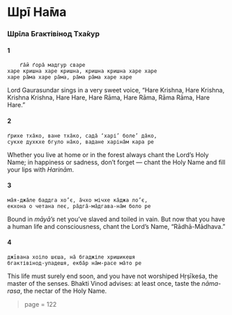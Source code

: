 # Шрī На̄ма

### Шрīла Бгактівінод Тха̄кур

#### 1

        ґа̄й ґора̄ мадгур сваре
    харе кришна харе кришна, кришна кришна харе харе
    харе ра̄ма харе ра̄ма, ра̄ма ра̄ма харе харе

Lord Gaurasundar sings in a very sweet voice, “Hare Krishna, Hare Krishna, Krishna Krishna, Hare Hare, Hare Rāma, Hare Rāma, Rāma Rāma, Hare Hare.”

#### 2

    ґрихе тха̄ко, ване тха̄ко, сада̄ ‘харі’ боле’ да̄ко,
    сукхе духкхе бгуло на̄ко, вадане харіна̄м кара ре

Whether you live at home or in the forest always chant the Lord’s Holy Name; in happiness or sadness, don’t forget — chant the Holy Name and fill your lips with *Harinām*.

#### 3

    ма̄я-джа̄ле баддга хо’є, а̄чхо мічхе ка̄джа ло’є,
    екхона о четана пеє, ра̄дга̄-ма̄дгава-на̄м боло ре

Bound in *māyā’s* net you’ve slaved and toiled in vain. But now that you have a human life and consciousness, chant the Lord’s Name, “Rādhā-Mādhava.”

#### 4

    джīвана хоіло шєша, на̄ бгаджіле хришикешя
    бгактівінод-упадешя, екба̄р на̄м-расе ма̄то ре

This life must surely end soon, and you have not worshiped Hṛṣīkeśa, the master of the senses. Bhakti Vinod advises: at least once, taste the *nāma-rasa*, the nectar of the Holy Name.


> page = 122